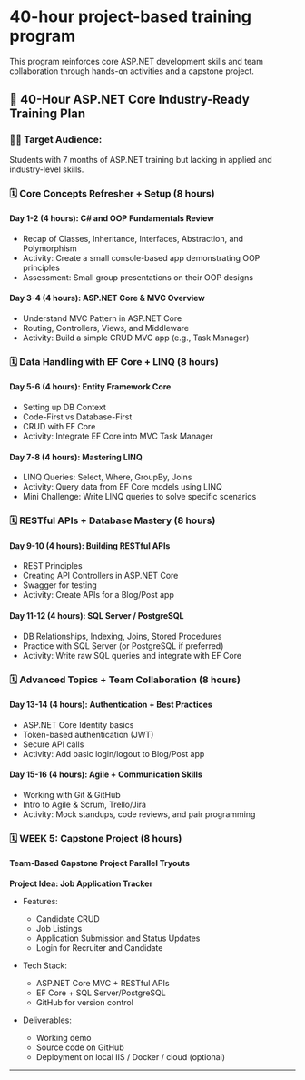 # 40-hour project-based training program

 This program reinforces core ASP.NET development skills and team collaboration through hands-on activities and a capstone project.

## 🧩 **40-Hour ASP.NET Core Industry-Ready Training Plan**

### 👨‍💻 Target Audience:
Students with 7 months of ASP.NET training but lacking in applied and industry-level skills.


### 🗓️ **Core Concepts Refresher + Setup (8 hours)**

#### **Day 1-2 (4 hours): C# and OOP Fundamentals Review**
- Recap of Classes, Inheritance, Interfaces, Abstraction, and Polymorphism
- Activity: Create a small console-based app demonstrating OOP principles
- Assessment: Small group presentations on their OOP designs

#### **Day 3-4 (4 hours): ASP.NET Core & MVC Overview**
- Understand MVC Pattern in ASP.NET Core
- Routing, Controllers, Views, and Middleware
- Activity: Build a simple CRUD MVC app (e.g., Task Manager)


### 🗓️ **Data Handling with EF Core + LINQ (8 hours)**

#### **Day 5-6 (4 hours): Entity Framework Core**
- Setting up DB Context
- Code-First vs Database-First
- CRUD with EF Core
- Activity: Integrate EF Core into MVC Task Manager

#### **Day 7-8 (4 hours): Mastering LINQ**
- LINQ Queries: Select, Where, GroupBy, Joins
- Activity: Query data from EF Core models using LINQ
- Mini Challenge: Write LINQ queries to solve specific scenarios


### 🗓️ **RESTful APIs + Database Mastery (8 hours)**

#### **Day 9-10 (4 hours): Building RESTful APIs**
- REST Principles
- Creating API Controllers in ASP.NET Core
- Swagger for testing
- Activity: Create APIs for a Blog/Post app

#### **Day 11-12 (4 hours): SQL Server / PostgreSQL**
- DB Relationships, Indexing, Joins, Stored Procedures
- Practice with SQL Server (or PostgreSQL if preferred)
- Activity: Write raw SQL queries and integrate with EF Core


### 🗓️ **Advanced Topics + Team Collaboration (8 hours)**

#### **Day 13-14 (4 hours): Authentication + Best Practices**
- ASP.NET Core Identity basics
- Token-based authentication (JWT)
- Secure API calls
- Activity: Add basic login/logout to Blog/Post app

#### **Day 15-16 (4 hours): Agile + Communication Skills**
- Working with Git & GitHub
- Intro to Agile & Scrum, Trello/Jira
- Activity: Mock standups, code reviews, and pair programming


### 🗓️ **WEEK 5: Capstone Project (8 hours)**

#### **Team-Based Capstone Project Parallel Tryouts**
**Project Idea: Job Application Tracker**
- Features:
  - Candidate CRUD
  - Job Listings
  - Application Submission and Status Updates
  - Login for Recruiter and Candidate

- Tech Stack:
  - ASP.NET Core MVC + RESTful APIs
  - EF Core + SQL Server/PostgreSQL
  - GitHub for version control

- Deliverables:
  - Working demo
  - Source code on GitHub
  - Deployment on local IIS / Docker / cloud (optional)

---